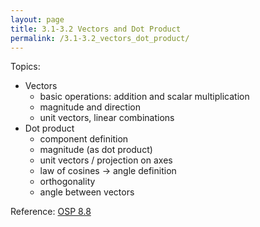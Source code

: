 ```yaml
---
layout: page
title: 3.1-3.2 Vectors and Dot Product
permalink: /3.1-3.2_vectors_dot_product/
---
```


Topics: 
- Vectors
    - basic operations: addition and scalar multiplication
    - magnitude and direction
    - unit vectors, linear combinations
- Dot product
    - component definition
    - magnitude (as dot product)
    - unit vectors / projection on axes
    - law of cosines -> angle definition
    - orthogonality
    - angle between vectors

Reference: 
[OSP 8.8](https://openstax.org/books/precalculus/pages/8-8-vectors)

